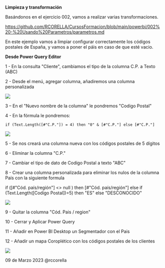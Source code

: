 ﻿

**Limpieza y transformación**

Basándonos en el ejercicio 002, vamos a realizar varias transformaciones.

https://github.com/RCORELLA/CursosFormacion/blob/main/powerbi/002%20-%20Usando%20Parametros/parametros.md


En este ejemplo vamos a limpiar configurar correctamente los códigos postales de España, y vamos a poner el páis en caso de que esté vacio.



**Desde Power Query Editor**


1 - En la consulta "Cliente", cambiamos el tipo de la columna C.P. a Texto (ABC)

2 - Desde el menú, agregar columna, añadiremos una columna personalizada

![](Recursos/columnapersonalizada.png)

3 – En el "Nuevo nombre de la columna" le pondremos "Codigo Postal"

4 - En la fórmula le pondremos:

	if (Text.Length([#"C.P."]) = 4) then "0" & [#"C.P."] else [#"C.P."]

![](Recursos/formula.png)

5 - Se nos creará una columna nueva con los códigos postales de 5 dígitos

6 - Eliminar la columna "C.P."

7 - Cambiar el tipo de dato de Codigo Postal a texto "ABC"

8 - Crear una columna personalizada para eliminar los nulos de la columna País con la siguiente formula

if ([#"Cód. país/región"] <> null ) then [#"Cód. país/región"] else 
   if (Text.Length([Codigo Postal])=5) then 
      "ES" else "DESCONOCIDO"
	  
![](Recursos/columnapais.png)	  


9 - Quitar la columna "Cód. Pais / region"

10 - Cerrar y Aplicar Power Query

11 - Añadir en Power BI Desktop un Segmentador con el Pais

12 - Añadir un mapa Coroplético con los códigos postales de los clientes

![](Recursos/mapa.png)	


09 de Marzo 2023        @rccorella
